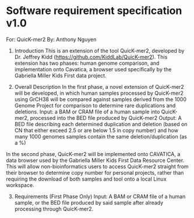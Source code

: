 # Software requirement specification v1.0
For: QuicK-mer2 
By: Anthony Nguyen

1.	Introduction
This is an extension of the tool QuicK-mer2, developed by Dr. Jeffrey Kidd (https://github.com/KiddLab/QuicK-mer2). This extension has two phases: human genome comparison, and implementation onto Cavatica, a browser used specifically by the Gabriella Miller Kids First data project. 

2.	Overall Description
In the first phase, a novel extension of QuicK-mer2 will be developed, in which human samples processed by QuicK-mer2 using GrCH38 will be compared against samples derived from the 1000 Genome Project for comparison to determine rare duplications and deletions. 
	Input: a BAM or CRAM file of a human sample into QuicK-mer2, processed into the BED file produced by QuicK-mer2
	Output: A BED file describing each determined duplication and deletion (based on CN that either exceed 2.5 or are below 1.5 in copy number) and how many 1000 genomes samples contain the same deletion/duplication (as a %)

In the second phase, QuicK-mer2 will be implemented onto CAVATICA, a data browser used by the Gabriella Miller Kids First Data Resource Center. This will allow non-bioinformatics users to access QuicK-mer2 straight from their browser to determine copy number for personal projects, rather than requiring the download of both samples and tool onto a local Linux workspace. 

3.	Requirements (First Phase Only)
Input: A BAM or CRAM file of a human sample, or the BED file produced by said sample after already processing through QuicK-mer2. 
